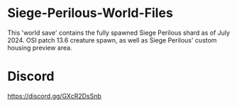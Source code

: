 # Siege-Perilous-World-Files
This 'world save' contains the fully spawned Siege Perilous shard as of July 2024. OSI patch 13.6 creature spawn, as well as Siege Perilous' custom housing preview area.

# Discord

https://discord.gg/GXcR2DsSnb